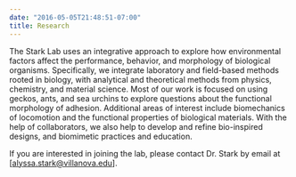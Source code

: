 ```yaml
---
date: "2016-05-05T21:48:51-07:00"
title: Research
---
```


The Stark Lab uses an integrative approach to explore how environmental factors affect the performance, behavior, and morphology of biological organisms. Specifically, we integrate laboratory and field-based methods rooted in biology, with analytical and theoretical methods from physics, chemistry, and material science. Most of our work is focused on using geckos, ants, and sea urchins to explore questions about the functional morphology of adhesion. Additional areas of interest include biomechanics of locomotion and the functional properties of biological materials. With the help of collaborators, we also help to develop and refine bio-inspired designs, and biomimetic practices and education.

If you are interested in joining the lab, please contact Dr. Stark by email at [alyssa.stark@villanova.edu].

